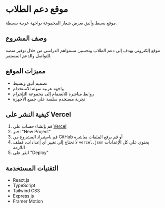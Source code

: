 # موقع دعم الطلاب

موقع بسيط وأنيق يعرض شعار المجموعة بواجهة عربية بسيطة.

## وصف المشروع

موقع إلكتروني يهدف إلى دعم الطلاب وتحسين مستواهم الدراسي من خلال توفير منصة للتواصل والدعم المستمر.

## مميزات الموقع

- تصميم أنيق وبسيط
- واجهة عربية سهلة الاستخدام
- روابط مباشرة للانضمام إلى مجموعة التلجرام
- تجربة مستخدم سلسة على جميع الأجهزة

## كيفية النشر على Vercel

1. قم بإنشاء حساب على [Vercel](https://vercel.com)
2. اختر "New Project"
3. قم باستيراد المشروع من GitHub أو قم برفع الملفات مباشرة
4. لا تحتاج إلى تغيير أي إعدادات، فملف `vercel.json` يحتوي على كل الإعدادات اللازمة
5. انقر على "Deploy"

## التقنيات المستخدمة

- React.js 
- TypeScript
- Tailwind CSS
- Express.js
- Framer Motion
